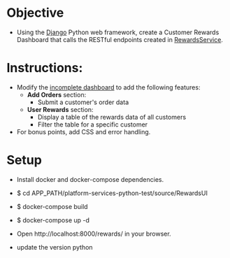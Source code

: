 # Objective
* Using the [Django](https://www.djangoproject.com/) Python web framework, create a Customer Rewards Dashboard that calls the RESTful endpoints created in [RewardsService](https://github.com/urbn/platform-services-python-test/tree/init/source/RewardsService).

# Instructions:
* Modify the [incomplete dashboard](https://github.com/urbn/platform-services-python-test/blob/init/source/RewardsUI/rewards/index.html) to add the following features:
    * **Add Orders** section:
        * Submit a customer's order data
    * **User Rewards** section:
        * Display a table of the rewards data of all customers
        * Filter the table for a specific customer
* For bonus points, add CSS and error handling.

# Setup
* Install docker and docker-compose dependencies.
* $ cd APP_PATH/platform-services-python-test/source/RewardsUI
* $ docker-compose build
* $ docker-compose up -d
* Open http://localhost:8000/rewards/ in your browser.

* update the version python
